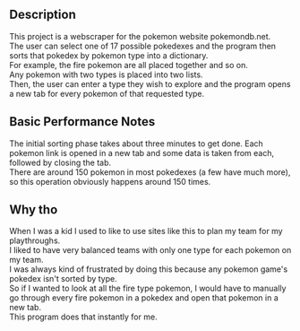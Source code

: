 Description
-----------
This project is a webscraper for the pokemon website pokemondb.net.  
The user can select one of 17 possible pokedexes and the program then sorts that pokedex by pokemon type into
a dictionary.  
For example, the fire pokemon are all placed together and so on.  
Any pokemon with two types is placed into two lists.  
Then, the user can enter a type they wish to explore and the program opens a new tab for every pokemon
 of that requested type.  


Basic Performance Notes
-----------------------
The initial sorting phase takes about three minutes to get done. Each pokemon link is opened in a new tab and some data
is taken from each, followed by closing the tab.  
There are around 150 pokemon in most pokedexes (a few have much more), 
so this operation obviously happens around 150 times.


Why tho
-------
When I was a kid I used to like to use sites like this to plan my team for my playthroughs.  
I liked to have very balanced teams with only one type for each pokemon on my team.  
I was always kind of frustrated by doing this because any pokemon game's pokedex isn't sorted by type.  
So if I wanted to look at all the fire type pokemon, I would have to manually go through every fire pokemon
 in a pokedex and open that pokemon in a new tab.  
This program does that instantly for me.




